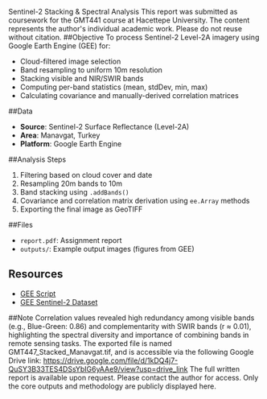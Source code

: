 Sentinel-2 Stacking & Spectral Analysis
This report was submitted as coursework for the GMT441 course at Hacettepe University.
The content represents the author's individual academic work. Please do not reuse without citation.
##Objective
To process Sentinel-2 Level-2A imagery using Google Earth Engine (GEE) for:
- Cloud-filtered image selection
- Band resampling to uniform 10m resolution
- Stacking visible and NIR/SWIR bands
- Computing per-band statistics (mean, stdDev, min, max)
- Calculating covariance and manually-derived correlation matrices

##Data
- **Source**: Sentinel-2 Surface Reflectance (Level-2A)
- **Area**: Manavgat, Turkey
- **Platform**: Google Earth Engine

##Analysis Steps
1. Filtering based on cloud cover and date
2. Resampling 20m bands to 10m
3. Band stacking using `.addBands()`
4. Covariance and correlation matrix derivation using `ee.Array` methods
5. Exporting the final image as GeoTIFF

##Files
- `report.pdf`: Assignment report
- `outputs/`: Example output images (figures from GEE)

## Resources
- [GEE Script](https://code.earthengine.google.com/6059dacaed47780ea009305cd204a15b)
- [GEE Sentinel-2 Dataset](https://developers.google.com/earth-engine/datasets/catalog/COPERNICUS_S2_SR)

##Note
Correlation values revealed high redundancy among visible bands (e.g., Blue-Green: 0.86) and complementarity with SWIR bands (r ≈ 0.01), highlighting the spectral diversity and importance of combining bands in remote sensing tasks.
The exported file is named
GMT447_Stacked_Manavgat.tif, and is accessible via the following Google Drive link:
https://drive.google.com/file/d/1kDQ4j7-QuSY3B33TES4DSsYbIG6yAAe9/view?usp=drive_link
The full written report is available upon request.
Please contact the author for access. Only the core outputs and methodology are publicly displayed here.
